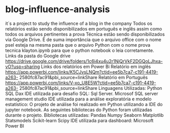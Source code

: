 # blog-influence-analysis
it´s a project to study the influence of a blog in the company
Todos os relatórios estão sendo disponibilizados em português e inglês assim
como todos os arquivos pertinentes a prova Técnica estão sendo
disponibilizados via Google Drive.
È de suma importância que o arquivo office com o nome psel esteja na mesma
pasta que o arquivo Python com o nome prova tecnica klayton.ipynb para que o
python notebook o leia corretamente.
Links da pasta do Google drive
https://drive.google.com/drive/folders/1c6i4xu4u2r1NjQrVkF2DGQoLJhxa-vO?usp=sharing
Links dos relatórios em Power Bi
Relatório em inglês
https://app.powerbi.com/links/K5CJvsLNQm?ctid=ee5b7ca7-c191-4419-a263-
2580fc87ac91&pbi_source=linkShare
Relatório em Português
https://app.powerbi.com/links/V-xo_U8E5W?ctid=ee5b7ca7-c191-4419-a263-
2580fc87ac91&pbi_source=linkShare
Linguagens Utilizadas:
Python
SQL
Dax
IDE utilizada para desafio SQL:
Sql Server.
Microsof SQL server management studio
IDE utilizada para a análise exploratória e modelo estatístico:
O projeto de análise foi realizado em Python utilizando a IDE do jupyter
notebook.
As seguintes bibliotecas do Python foram utilizadas durante o projeto.
Bibliotecas utilizadas:
Pandas
Numpy
Seaborn
Matplotlib
Statsmodels
Scikit-learn
Scipy
IDE utilizada para dashboard:
Microsoft Power BI
